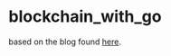 
# blockchain_with_go

based on the blog found [here](https://blog.logrocket.com/build-blockchain-with-go/).

